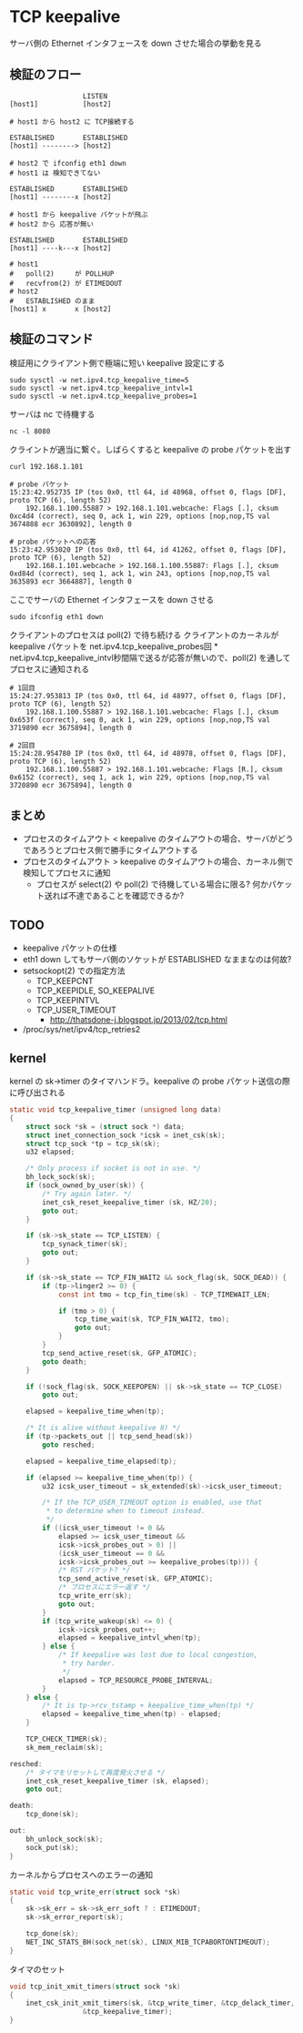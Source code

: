 # TCP keepalive

サーバ側の Ethernet インタフェースを down させた場合の挙動を見る

## 検証のフロー

```
                  LISTEN
[host1]           [host2]

# host1 から host2 に TCP接続する

ESTABLISHED       ESTABLISHED
[host1] --------> [host2]

# host2 で ifconfig eth1 down
# host1 は 検知できてない

ESTABLISHED       ESTABLISHED
[host1] --------x [host2]

# host1 から keepalive パケットが飛ぶ
# host2 から 応答が無い

ESTABLISHED       ESTABLISHED
[host1] ----k---x [host2]

# host1
#   poll(2)     が POLLHUP
#   recvfrom(2) が ETIMEDOUT
# host2
#   ESTABLISHED のまま
[host1] x       x [host2]
```

## 検証のコマンド

検証用にクライアント側で極端に短い keepalive 設定にする

```
sudo sysctl -w net.ipv4.tcp_keepalive_time=5
sudo sysctl -w net.ipv4.tcp_keepalive_intvl=1
sudo sysctl -w net.ipv4.tcp_keepalive_probes=1
```

サーバは nc で待機する

```
nc -l 8080
```

クライントが適当に繋ぐ。しばらくすると keepalive の probe パケットを出す

```
curl 192.168.1.101

# probe パケット
15:23:42.952735 IP (tos 0x0, ttl 64, id 48968, offset 0, flags [DF], proto TCP (6), length 52)
    192.168.1.100.55887 > 192.168.1.101.webcache: Flags [.], cksum 0xc4d4 (correct), seq 0, ack 1, win 229, options [nop,nop,TS val 3674888 ecr 3630892], length 0

# probe パケットへの応答
15:23:42.953020 IP (tos 0x0, ttl 64, id 41262, offset 0, flags [DF], proto TCP (6), length 52)
    192.168.1.101.webcache > 192.168.1.100.55887: Flags [.], cksum 0xd84d (correct), seq 1, ack 1, win 243, options [nop,nop,TS val 3635893 ecr 3664887], length 0
```

ここでサーバの Ethernet インタフェースを down させる

```
sudo ifconfig eth1 down
```

クライアントのプロセスは poll(2) で待ち続ける
クライアントのカーネルが keepalive パケットを net.ipv4.tcp_keepalive_probes回 * net.ipv4.tcp_keepalive_intvl秒間隔で送るが応答が無いので、poll(2) を通してプロセスに通知される

```
# 1回目
15:24:27.953813 IP (tos 0x0, ttl 64, id 48977, offset 0, flags [DF], proto TCP (6), length 52)
    192.168.1.100.55887 > 192.168.1.101.webcache: Flags [.], cksum 0x653f (correct), seq 0, ack 1, win 229, options [nop,nop,TS val 3719890 ecr 3675894], length 0

# 2回目
15:24:28.954780 IP (tos 0x0, ttl 64, id 48978, offset 0, flags [DF], proto TCP (6), length 52)
    192.168.1.100.55887 > 192.168.1.101.webcache: Flags [R.], cksum 0x6152 (correct), seq 1, ack 1, win 229, options [nop,nop,TS val 3720890 ecr 3675894], length 0
```

## まとめ

 * プロセスのタイムアウト < keepalive のタイムアウトの場合、サーバがどうであろうとプロセス側で勝手にタイムアウトする
 * プロセスのタイムアウト > keepalive のタイムアウトの場合、カーネル側で検知してプロセスに通知
   * プロセスが select(2) や poll(2) で待機している場合に限る? 何かパケット送れば不達であることを確認できるか?

## TODO

 * keepalive パケットの仕様
 * eth1 down してもサーバ側のソケットが ESTABLISHED なままなのは何故?
 * setsockopt(2) での指定方法
   * TCP_KEEPCNT
   * TCP_KEEPIDLE, SO_KEEPALIVE
   * TCP_KEEPINTVL
   * TCP_USER_TIMEOUT
     * http://thatsdone-j.blogspot.jp/2013/02/tcp.html
 * /proc/sys/net/ipv4/tcp_retries2

## kernel

kernel の sk->timer のタイマハンドラ。keepalive の probe パケット送信の際に呼び出される

```c
static void tcp_keepalive_timer (unsigned long data)
{
	struct sock *sk = (struct sock *) data;
	struct inet_connection_sock *icsk = inet_csk(sk);
	struct tcp_sock *tp = tcp_sk(sk);
	u32 elapsed;

	/* Only process if socket is not in use. */
	bh_lock_sock(sk);
	if (sock_owned_by_user(sk)) {
		/* Try again later. */
		inet_csk_reset_keepalive_timer (sk, HZ/20);
		goto out;
	}

	if (sk->sk_state == TCP_LISTEN) {
		tcp_synack_timer(sk);
		goto out;
	}

	if (sk->sk_state == TCP_FIN_WAIT2 && sock_flag(sk, SOCK_DEAD)) {
		if (tp->linger2 >= 0) {
			const int tmo = tcp_fin_time(sk) - TCP_TIMEWAIT_LEN;

			if (tmo > 0) {
				tcp_time_wait(sk, TCP_FIN_WAIT2, tmo);
				goto out;
			}
		}
		tcp_send_active_reset(sk, GFP_ATOMIC);
		goto death;
	}

	if (!sock_flag(sk, SOCK_KEEPOPEN) || sk->sk_state == TCP_CLOSE)
		goto out;

	elapsed = keepalive_time_when(tp);

	/* It is alive without keepalive 8) */
	if (tp->packets_out || tcp_send_head(sk))
		goto resched;

	elapsed = keepalive_time_elapsed(tp);

	if (elapsed >= keepalive_time_when(tp)) {
		u32 icsk_user_timeout = sk_extended(sk)->icsk_user_timeout;

		/* If the TCP_USER_TIMEOUT option is enabled, use that
		 * to determine when to timeout instead.
		 */
		if ((icsk_user_timeout != 0 &&
		    elapsed >= icsk_user_timeout &&
		    icsk->icsk_probes_out > 0) ||
		    (icsk_user_timeout == 0 &&
		    icsk->icsk_probes_out >= keepalive_probes(tp))) {
			/* RST パケット? */
			tcp_send_active_reset(sk, GFP_ATOMIC);
			/* プロセスにエラー返す */
			tcp_write_err(sk);
			goto out;
		}
		if (tcp_write_wakeup(sk) <= 0) {
			icsk->icsk_probes_out++;
			elapsed = keepalive_intvl_when(tp);
		} else {
			/* If keepalive was lost due to local congestion,
			 * try harder.
			 */
			elapsed = TCP_RESOURCE_PROBE_INTERVAL;
		}
	} else {
		/* It is tp->rcv_tstamp + keepalive_time_when(tp) */
		elapsed = keepalive_time_when(tp) - elapsed;
	}

	TCP_CHECK_TIMER(sk);
	sk_mem_reclaim(sk);

resched:
	/* タイマをリセットして再度発火させる */
	inet_csk_reset_keepalive_timer (sk, elapsed);
	goto out;

death:
	tcp_done(sk);

out:
	bh_unlock_sock(sk);
	sock_put(sk);
}
```

カーネルからプロセスへのエラーの通知

```c
static void tcp_write_err(struct sock *sk)
{
	sk->sk_err = sk->sk_err_soft ? : ETIMEDOUT;
	sk->sk_error_report(sk);

	tcp_done(sk);
	NET_INC_STATS_BH(sock_net(sk), LINUX_MIB_TCPABORTONTIMEOUT);
}
```

タイマのセット

```c
void tcp_init_xmit_timers(struct sock *sk)
{
	inet_csk_init_xmit_timers(sk, &tcp_write_timer, &tcp_delack_timer,
				  &tcp_keepalive_timer);
}
```
